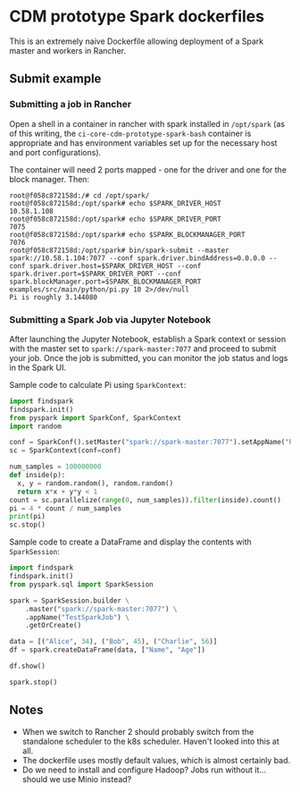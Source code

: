 # CDM prototype Spark dockerfiles

This is an extremely naive Dockerfile allowing deployment of a Spark master and workers in
Rancher.

## Submit example

### Submitting a job in Rancher
Open a shell in a container in rancher with spark installed in `/opt/spark` (as of this writing,
the `ci-core-cdm-prototype-spark-bash` container is appropriate and has environment variables set up
for the necessary host and port configurations).

The container will need 2 ports mapped - one for the driver and one for the block manager.
Then:

```
root@f058c872158d:/# cd /opt/spark/
root@f058c872158d:/opt/spark# echo $SPARK_DRIVER_HOST
10.58.1.108
root@f058c872158d:/opt/spark# echo $SPARK_DRIVER_PORT
7075
root@f058c872158d:/opt/spark# echo $SPARK_BLOCKMANAGER_PORT
7076
root@f058c872158d:/opt/spark# bin/spark-submit --master spark://10.58.1.104:7077 --conf spark.driver.bindAddress=0.0.0.0 --conf spark.driver.host=$SPARK_DRIVER_HOST --conf spark.driver.port=$SPARK_DRIVER_PORT --conf spark.blockManager.port=$SPARK_BLOCKMANAGER_PORT examples/src/main/python/pi.py 10 2>/dev/null
Pi is roughly 3.144080
```

### Submitting a Spark Job via Jupyter Notebook

After launching the Jupyter Notebook, establish a Spark context or session with the master set to 
`spark://spark-master:7077` and proceed to submit your job. Once the job is submitted, you can monitor 
the job status and logs in the Spark UI.

Sample code to calculate Pi using `SparkContext`:
```python
import findspark
findspark.init()
from pyspark import SparkConf, SparkContext
import random

conf = SparkConf().setMaster("spark://spark-master:7077").setAppName("Pi")
sc = SparkContext(conf=conf)

num_samples = 100000000
def inside(p):     
  x, y = random.random(), random.random()
  return x*x + y*y < 1
count = sc.parallelize(range(0, num_samples)).filter(inside).count()
pi = 4 * count / num_samples
print(pi)
sc.stop()
```

Sample code to create a DataFrame and display the contents with `SparkSession`:
```python
import findspark
findspark.init()
from pyspark.sql import SparkSession

spark = SparkSession.builder \
    .master("spark://spark-master:7077") \
    .appName("TestSparkJob") \
    .getOrCreate()

data = [("Alice", 34), ("Bob", 45), ("Charlie", 56)]
df = spark.createDataFrame(data, ["Name", "Age"])

df.show()

spark.stop()
```


## Notes

* When we switch to Rancher 2 should probably switch from the standalone scheduler to the k8s
  scheduler.  Haven't looked into this at all.
* The dockerfile uses mostly default values, which is almost certainly bad.
* Do we need to install and configure Hadoop? Jobs run without it... should we use Minio instead?
